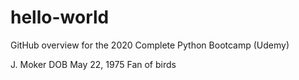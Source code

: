 # hello-world
GitHub overview for the 2020 Complete Python Bootcamp (Udemy)

J. Moker
DOB May 22, 1975
Fan of birds
